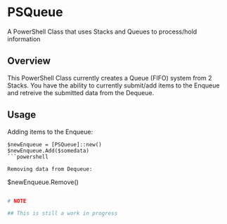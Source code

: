 # PSQueue
A PowerShell Class that uses Stacks and Queues to process/hold information

## Overview
This PowerShell Class currently creates a Queue (FIFO) system from 2 Stacks.  You have the ability to currently submit/add items to the Enqueue and retreive the submitted data from the Dequeue.

## Usage

Adding items to the Enqueue:
```
$newEnqueue = [PSQueue]::new()
$newEnqueue.Add($somedata)
```powershell

Removing data from Dequeue:
```
$newEnqueue.Remove()
```powershell

# NOTE

## This is still a work in progress
